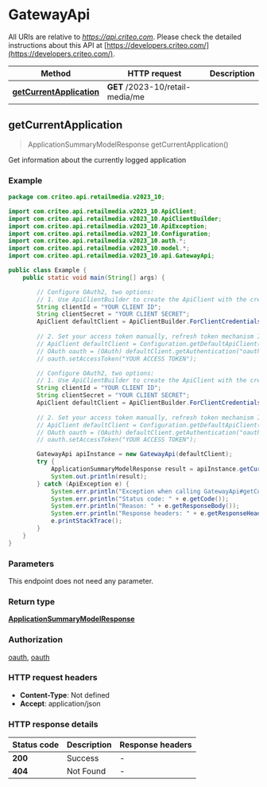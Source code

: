 # GatewayApi

All URIs are relative to *https://api.criteo.com*. Please check the detailed instructions about this API at [https://developers.criteo.com/](https://developers.criteo.com/).

| Method | HTTP request | Description |
|------------- | ------------- | -------------|
| [**getCurrentApplication**](GatewayApi.md#getCurrentApplication) | **GET** /2023-10/retail-media/me |  |



## getCurrentApplication

> ApplicationSummaryModelResponse getCurrentApplication()



Get information about the currently logged application

### Example

```java
package com.criteo.api.retailmedia.v2023_10;

import com.criteo.api.retailmedia.v2023_10.ApiClient;
import com.criteo.api.retailmedia.v2023_10.ApiClientBuilder;
import com.criteo.api.retailmedia.v2023_10.ApiException;
import com.criteo.api.retailmedia.v2023_10.Configuration;
import com.criteo.api.retailmedia.v2023_10.auth.*;
import com.criteo.api.retailmedia.v2023_10.model.*;
import com.criteo.api.retailmedia.v2023_10.api.GatewayApi;

public class Example {
    public static void main(String[] args) {

        // Configure OAuth2, two options:
        // 1. Use ApiClientBuilder to create the ApiClient with the credentials you want, refresh token mechanism IS handled for you 💚
        String clientId = "YOUR CLIENT ID";
        String clientSecret = "YOUR CLIENT SECRET";
        ApiClient defaultClient = ApiClientBuilder.ForClientCredentials(clientId, clientSecret);
        
        // 2. Set your access token manually, refresh token mechanism IS NOT handled by the client
        // ApiClient defaultClient = Configuration.getDefaultApiClient();
        // OAuth oauth = (OAuth) defaultClient.getAuthentication("oauth");
        // oauth.setAccessToken("YOUR ACCESS TOKEN");

        // Configure OAuth2, two options:
        // 1. Use ApiClientBuilder to create the ApiClient with the credentials you want, refresh token mechanism IS handled for you 💚
        String clientId = "YOUR CLIENT ID";
        String clientSecret = "YOUR CLIENT SECRET";
        ApiClient defaultClient = ApiClientBuilder.ForClientCredentials(clientId, clientSecret);
        
        // 2. Set your access token manually, refresh token mechanism IS NOT handled by the client
        // ApiClient defaultClient = Configuration.getDefaultApiClient();
        // OAuth oauth = (OAuth) defaultClient.getAuthentication("oauth");
        // oauth.setAccessToken("YOUR ACCESS TOKEN");

        GatewayApi apiInstance = new GatewayApi(defaultClient);
        try {
            ApplicationSummaryModelResponse result = apiInstance.getCurrentApplication();
            System.out.println(result);
        } catch (ApiException e) {
            System.err.println("Exception when calling GatewayApi#getCurrentApplication");
            System.err.println("Status code: " + e.getCode());
            System.err.println("Reason: " + e.getResponseBody());
            System.err.println("Response headers: " + e.getResponseHeaders());
            e.printStackTrace();
        }
    }
}
```

### Parameters

This endpoint does not need any parameter.

### Return type

[**ApplicationSummaryModelResponse**](ApplicationSummaryModelResponse.md)

### Authorization

[oauth](../README.md#oauth), [oauth](../README.md#oauth)

### HTTP request headers

- **Content-Type**: Not defined
- **Accept**: application/json


### HTTP response details
| Status code | Description | Response headers |
|-------------|-------------|------------------|
| **200** | Success |  -  |
| **404** | Not Found |  -  |

